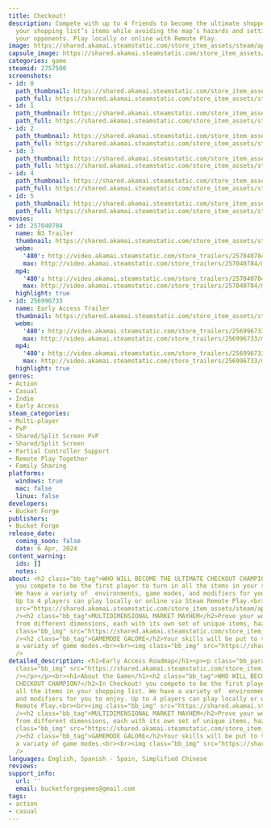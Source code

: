 ```yaml
---
title: Checkout!
description: Compete with up to 4 friends to become the ultimate shopper. Check out
  your shopping list’s items while avoiding the map’s hazards and setting traps for
  your opponents. Play locally or online with Remote Play.
image: https://shared.akamai.steamstatic.com/store_item_assets/steam/apps/2757500/header.jpg?t=1729876814
capsule_image: https://shared.akamai.steamstatic.com/store_item_assets/steam/apps/2757500/capsule_231x87.jpg?t=1729876814
categories: game
steamid: 2757500
screenshots:
- id: 0
  path_thumbnail: https://shared.akamai.steamstatic.com/store_item_assets/steam/apps/2757500/ss_ca10619bf736dd044c0a5814f3b0d1d1b2dff4b8.600x338.jpg?t=1729876814
  path_full: https://shared.akamai.steamstatic.com/store_item_assets/steam/apps/2757500/ss_ca10619bf736dd044c0a5814f3b0d1d1b2dff4b8.1920x1080.jpg?t=1729876814
- id: 1
  path_thumbnail: https://shared.akamai.steamstatic.com/store_item_assets/steam/apps/2757500/ss_cba76c8922862f61414ee9e8b0261311a807f942.600x338.jpg?t=1729876814
  path_full: https://shared.akamai.steamstatic.com/store_item_assets/steam/apps/2757500/ss_cba76c8922862f61414ee9e8b0261311a807f942.1920x1080.jpg?t=1729876814
- id: 2
  path_thumbnail: https://shared.akamai.steamstatic.com/store_item_assets/steam/apps/2757500/ss_e80e69ecee3fff188eecabfb6ee161dbd9de66c1.600x338.jpg?t=1729876814
  path_full: https://shared.akamai.steamstatic.com/store_item_assets/steam/apps/2757500/ss_e80e69ecee3fff188eecabfb6ee161dbd9de66c1.1920x1080.jpg?t=1729876814
- id: 3
  path_thumbnail: https://shared.akamai.steamstatic.com/store_item_assets/steam/apps/2757500/ss_1611cae295cbfb7d25febd170b911fec3cf2e4c2.600x338.jpg?t=1729876814
  path_full: https://shared.akamai.steamstatic.com/store_item_assets/steam/apps/2757500/ss_1611cae295cbfb7d25febd170b911fec3cf2e4c2.1920x1080.jpg?t=1729876814
- id: 4
  path_thumbnail: https://shared.akamai.steamstatic.com/store_item_assets/steam/apps/2757500/ss_9ae0ca92b02c81b93a9262e5f7d81f09612a39c2.600x338.jpg?t=1729876814
  path_full: https://shared.akamai.steamstatic.com/store_item_assets/steam/apps/2757500/ss_9ae0ca92b02c81b93a9262e5f7d81f09612a39c2.1920x1080.jpg?t=1729876814
- id: 5
  path_thumbnail: https://shared.akamai.steamstatic.com/store_item_assets/steam/apps/2757500/ss_13959fb826a0120b405441bc7ddb4a53ea6733ba.600x338.jpg?t=1729876814
  path_full: https://shared.akamai.steamstatic.com/store_item_assets/steam/apps/2757500/ss_13959fb826a0120b405441bc7ddb4a53ea6733ba.1920x1080.jpg?t=1729876814
movies:
- id: 257040784
  name: Ñ3 Trailer
  thumbnail: https://shared.akamai.steamstatic.com/store_item_assets/steam/apps/257040784/movie.293x165.jpg?t=1722261224
  webm:
    '480': http://video.akamai.steamstatic.com/store_trailers/257040784/movie480_vp9.webm?t=1722261224
    max: http://video.akamai.steamstatic.com/store_trailers/257040784/movie_max_vp9.webm?t=1722261224
  mp4:
    '480': http://video.akamai.steamstatic.com/store_trailers/257040784/movie480.mp4?t=1722261224
    max: http://video.akamai.steamstatic.com/store_trailers/257040784/movie_max.mp4?t=1722261224
  highlight: true
- id: 256996733
  name: Early Access Trailer
  thumbnail: https://shared.akamai.steamstatic.com/store_item_assets/steam/apps/256996733/movie.293x165.jpg?t=1722261228
  webm:
    '480': http://video.akamai.steamstatic.com/store_trailers/256996733/movie480_vp9.webm?t=1722261228
    max: http://video.akamai.steamstatic.com/store_trailers/256996733/movie_max_vp9.webm?t=1722261228
  mp4:
    '480': http://video.akamai.steamstatic.com/store_trailers/256996733/movie480.mp4?t=1722261228
    max: http://video.akamai.steamstatic.com/store_trailers/256996733/movie_max.mp4?t=1722261228
  highlight: true
genres:
- Action
- Casual
- Indie
- Early Access
steam_categories:
- Multi-player
- PvP
- Shared/Split Screen PvP
- Shared/Split Screen
- Partial Controller Support
- Remote Play Together
- Family Sharing
platforms:
  windows: true
  mac: false
  linux: false
developers:
- Bucket Forge
publishers:
- Bucket Forge
release_date:
  coming_soon: false
  date: 6 Apr, 2024
content_warning:
  ids: []
  notes:
about: <h2 class="bb_tag">WHO WILL BECOME THE ULTIMATE CHECKOUT CHAMPION?</h2>In Checkout!
  you compete to be the first player to turn in all the items in your shopping list.
  We have a variety of  environments, game modes, and modifiers for you to enjoy.
  Up to 4 players can play locally or online via Steam Remote Play.<br><br><img class="bb_img"
  src="https://shared.akamai.steamstatic.com/store_item_assets/steam/apps/2757500/extras/gif_gameplay_sequence.gif?t=1729876814"
  /><h2 class="bb_tag">MULTIDIMENSIONAL MARKET MAYHEM</h2>Prove your worth in supermarkets
  from different dimensions, each with its own set of unique items, hazards and traps.<br><br><img
  class="bb_img" src="https://shared.akamai.steamstatic.com/store_item_assets/steam/apps/2757500/extras/gif_themes_english.gif?t=1729876814"
  /><h2 class="bb_tag">GAMEMODE GALORE</h2>Your skills will be put to the test in
  a variaty of game modes.<br><br><img class="bb_img" src="https://shared.akamai.steamstatic.com/store_item_assets/steam/apps/2757500/extras/Banner_EN.png?t=1729876814"
  />
detailed_description: <h1>Early Access Roadmap</h1><p><p class="bb_paragraph"><img
  class="bb_img" src="https://shared.akamai.steamstatic.com/store_item_assets/steam/apps/2757500/extras/roadmap_update_en.png?t=1729876814"
  /></p></p><br><h1>About the Game</h1><h2 class="bb_tag">WHO WILL BECOME THE ULTIMATE
  CHECKOUT CHAMPION?</h2>In Checkout! you compete to be the first player to turn in
  all the items in your shopping list. We have a variety of  environments, game modes,
  and modifiers for you to enjoy. Up to 4 players can play locally or online via Steam
  Remote Play.<br><br><img class="bb_img" src="https://shared.akamai.steamstatic.com/store_item_assets/steam/apps/2757500/extras/gif_gameplay_sequence.gif?t=1729876814"
  /><h2 class="bb_tag">MULTIDIMENSIONAL MARKET MAYHEM</h2>Prove your worth in supermarkets
  from different dimensions, each with its own set of unique items, hazards and traps.<br><br><img
  class="bb_img" src="https://shared.akamai.steamstatic.com/store_item_assets/steam/apps/2757500/extras/gif_themes_english.gif?t=1729876814"
  /><h2 class="bb_tag">GAMEMODE GALORE</h2>Your skills will be put to the test in
  a variaty of game modes.<br><br><img class="bb_img" src="https://shared.akamai.steamstatic.com/store_item_assets/steam/apps/2757500/extras/Banner_EN.png?t=1729876814"
  />
languages: English, Spanish - Spain, Simplified Chinese
reviews:
support_info:
  url: ''
  email: bucketforgegames@gmail.com
tags:
- action
- casual
---
```


